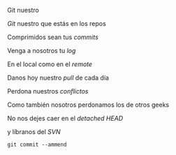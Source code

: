 Git nuestro

*Git* nuestro que estás en los repos

Comprimidos sean tus *commits*

Venga a nosotros tu *log*

En el local como en el *remote*

Danos hoy nuestro *pull* de cada día

Perdona nuestros *conflictos*

Como también nosotros perdonamos los de otros geeks

No nos dejes caer en el *detached HEAD*

y líbranos del *SVN*

`git commit --ammend`